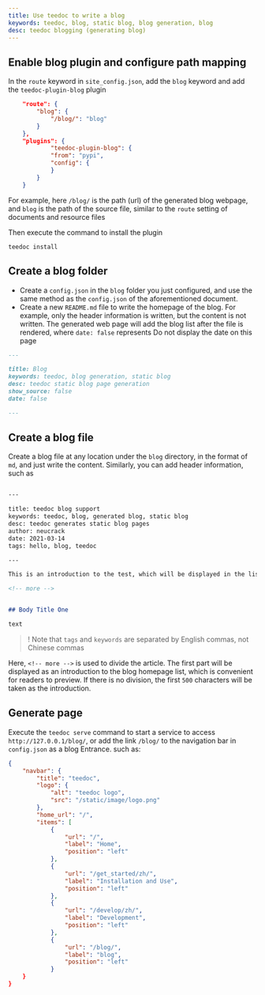 ```yaml
---
title: Use teedoc to write a blog
keywords: teedoc, blog, static blog, blog generation, blog
desc: teedoc blogging (generating blog)
---
```


## Enable blog plugin and configure path mapping

In the `route` keyword in `site_config.json`, add the `blog` keyword and add the `teedoc-plugin-blog` plugin
```json
    "route": {
        "blog": {
            "/blog/": "blog"
        }
    },
    "plugins": {
            "teedoc-plugin-blog": {
            "from": "pypi",
            "config": {
            }
        }
    }
```

For example, here `/blog/` is the path (url) of the generated blog webpage, and `blog` is the path of the source file, similar to the `route` setting of documents and resource files

Then execute the command to install the plugin
```shell
teedoc install
```


## Create a blog folder

* Create a `config.json` in the `blog` folder you just configured, and use the same method as the `config.json` of the aforementioned document.
* Create a new `README.md` file to write the homepage of the blog. For example, only the header information is written, but the content is not written. The generated web page will add the blog list after the file is rendered, where `date: false` represents Do not display the date on this page

```markdown
---

title: Blog
keywords: teedoc, blog generation, static blog
desc: teedoc static blog page generation
show_source: false
date: false

---

```

## Create a blog file

Create a blog file at any location under the `blog` directory, in the format of `md`, and just write the content. Similarly, you can add header information, such as
```markdown

---

title: teedoc blog support
keywords: teedoc, blog, generated blog, static blog
desc: teedoc generates static blog pages
author: neucrack
date: 2021-03-14
tags: hello, blog, teedoc

---

This is an introduction to the test, which will be displayed in the list. Use `<!-- more -->` to separate the text

<!-- more -->


## Body Title One

text


```

>! Note that `tags` and `keywords` are separated by English commas, not Chinese commas


Here, `<!-- more -->` is used to divide the article. The first part will be displayed as an introduction to the blog homepage list, which is convenient for readers to preview. If there is no division, the first `500` characters will be taken as the introduction.

## Generate page

Execute the `teedoc serve` command to start a service to access `http://127.0.0.1/blog/`, or add the link `/blog/` to the navigation bar in `config.json` as a blog Entrance.
such as:
```json
{
    "navbar": {
        "title": "teedoc",
        "logo": {
            "alt": "teedoc logo",
            "src": "/static/image/logo.png"
        },
        "home_url": "/",
        "items": [
            {
                "url": "/",
                "label": "Home",
                "position": "left"
            },
            {
                "url": "/get_started/zh/",
                "label": "Installation and Use",
                "position": "left"
            },
            {
                "url": "/develop/zh/",
                "label": "Development",
                "position": "left"
            },
            {
                "url": "/blog/",
                "label": "blog",
                "position": "left"
            }
    }
}
```

